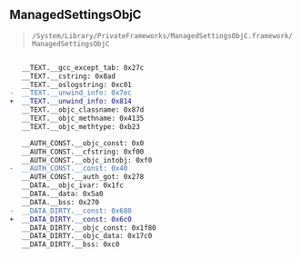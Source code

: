 ## ManagedSettingsObjC

> `/System/Library/PrivateFrameworks/ManagedSettingsObjC.framework/ManagedSettingsObjC`

```diff

   __TEXT.__gcc_except_tab: 0x27c
   __TEXT.__cstring: 0x8ad
   __TEXT.__oslogstring: 0xc01
-  __TEXT.__unwind_info: 0x7ec
+  __TEXT.__unwind_info: 0x814
   __TEXT.__objc_classname: 0x87d
   __TEXT.__objc_methname: 0x4135
   __TEXT.__objc_methtype: 0xb23

   __AUTH_CONST.__objc_const: 0x0
   __AUTH_CONST.__cfstring: 0xf00
   __AUTH_CONST.__objc_intobj: 0xf0
-  __AUTH_CONST.__const: 0x40
   __AUTH_CONST.__auth_got: 0x278
   __DATA.__objc_ivar: 0x1fc
   __DATA.__data: 0x5a0
   __DATA.__bss: 0x270
-  __DATA_DIRTY.__const: 0x680
+  __DATA_DIRTY.__const: 0x6c0
   __DATA_DIRTY.__objc_const: 0x1f80
   __DATA_DIRTY.__objc_data: 0x17c0
   __DATA_DIRTY.__bss: 0xc0

```
